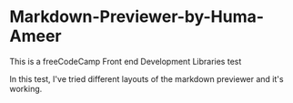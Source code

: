 # Markdown-Previewer-by-Huma-Ameer
This is a freeCodeCamp Front end Development Libraries test

In this test, I've tried different layouts of the markdown previewer and it's working.
